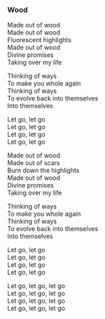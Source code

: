 ### Wood

Made out of wood  
Made out of wood  
Fluorescent highlights  
Made out of wood  
Divine promises  
Taking over my life

Thinking of ways  
To make you whole again  
Thinking of ways  
To evolve back into themselves  
Into themselves

Let go, let go  
Let go, let go  
Let go, let go  
Let go, let go

Made out of wood  
Made out of scars  
Burn down the highlights  
Made out of wood  
Divine promises  
Taking over my life

Thinking of ways  
To make you whole again  
Thinking of ways  
To evolve back into themselves  
Into themselves

Let go, let go  
Let go, let go  
Let go, let go  
Let go, let go

Let go, let go, let go  
Let go, let go, let go  
Let go, let go, let go  
Let go, let go, let go